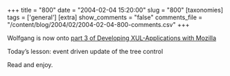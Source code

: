 +++
title = "800"
date = "2004-02-04 15:20:00"
slug = "800"
[taxonomies]
tags = ['general']
[extra]
show_comments = "false"
comments_file = "/content/blog/2004/02/2004-02-04-800-comments.csv"
+++

Wolfgang is now onto [part 3 of Developing XUL-Applications with Mozilla](http://www2.schmidetzki.net/WebGatePublisher/schmidetzki/html/default/webb-5vsqmm.de.0)

Today’s lesson: event driven update of the tree control

Read and enjoy.
